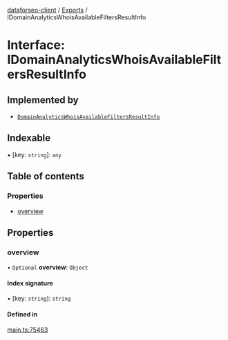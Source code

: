 [dataforseo-client](../README.md) / [Exports](../modules.md) / IDomainAnalyticsWhoisAvailableFiltersResultInfo

# Interface: IDomainAnalyticsWhoisAvailableFiltersResultInfo

## Implemented by

- [`DomainAnalyticsWhoisAvailableFiltersResultInfo`](../classes/DomainAnalyticsWhoisAvailableFiltersResultInfo.md)

## Indexable

▪ [key: `string`]: `any`

## Table of contents

### Properties

- [overview](IDomainAnalyticsWhoisAvailableFiltersResultInfo.md#overview)

## Properties

### overview

• `Optional` **overview**: `Object`

#### Index signature

▪ [key: `string`]: `string`

#### Defined in

[main.ts:75463](https://github.com/dataforseo/TypeScriptClient/blob/7ca1aa4/main.ts#L75463)
